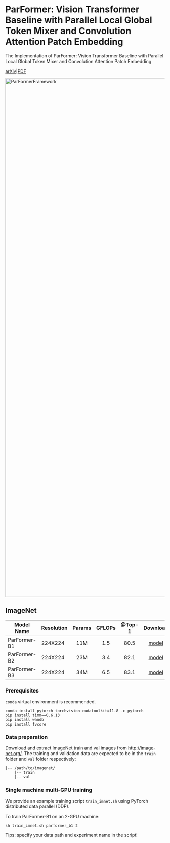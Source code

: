 
# ParFormer: Vision Transformer Baseline with Parallel Local Global Token Mixer and Convolution Attention Patch Embedding
The Implementation of ParFormer: Vision Transformer Baseline with Parallel Local Global Token Mixer and Convolution Attention Patch Embedding 

[arXiv](https://arxiv.org/abs/2403.15004)|[PDF](https://arxiv.org/pdf/2403.15004.pdf)

<img width="1633" alt="ParFormerFramework" src="https://github.com/novendrastywn/ParFormer-CAPE-2024/assets/31612686/73ab3406-81c1-4370-b8be-f634a5ee4705">


## ImageNet  

|  Model Name  | Resolution | Params | GFLOPs | @Top-1 | Download |
|--------------|------------|:------:|:------:|:------:|:--------:|
| ParFormer-B1 |  224X224   |  11M   |  1.5   |  80.5  | [model](https://huggingface.co/novendrastywn/dl/resolve/main/ParFormer/ParFormer_b1_224.pth) |
| ParFormer-B2 |  224X224   |  23M   |  3.4   |  82.1  | [model](https://huggingface.co/novendrastywn/dl/resolve/main/ParFormer/ParFormer_b2_224.pth) |
| ParFormer-B3 |  224X224   |  34M   |  6.5   |  83.1  | [model](https://huggingface.co/novendrastywn/dl/resolve/main/ParFormer/ParFormer_b3_224.pth) |


### Prerequisites
`conda` virtual environment is recommended. 
```
conda install pytorch torchvision cudatoolkit=11.8 -c pytorch
pip install timm==0.6.13
pip install wandb
pip install fvcore
```

### Data preparation

Download and extract ImageNet train and val images from http://image-net.org/. The training and validation data are expected to be in the `train` folder and `val` folder respectively:
```
|-- /path/to/imagenet/
    |-- train
    |-- val
```

### Single machine multi-GPU training

We provide an example training script `train_imnet.sh` using PyTorch distributed data parallel (DDP). 

To train ParFormer-B1 on an 2-GPU machine:

```
sh train_imnet.sh parformer_b1 2
```

Tips: specify your data path and experiment name in the script! 
